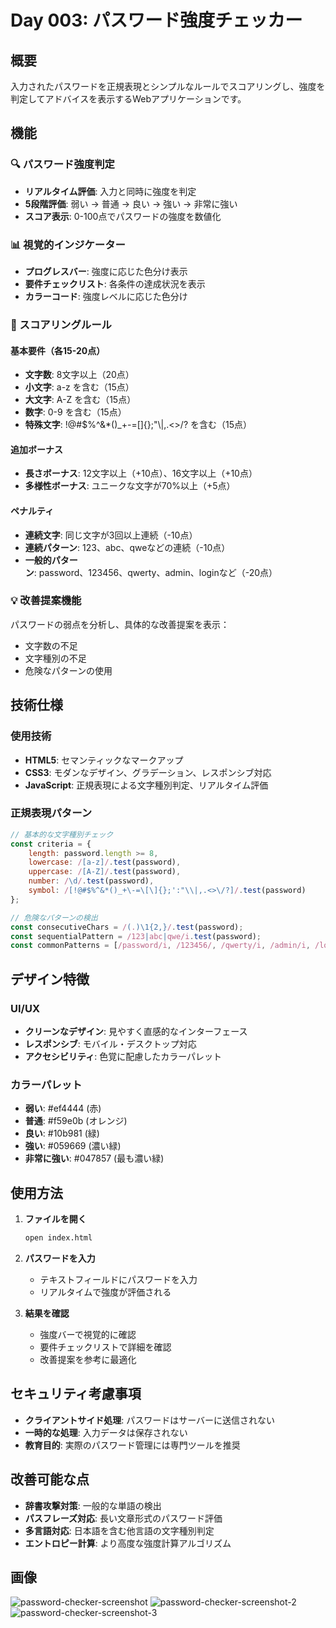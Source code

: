 # Day 003: パスワード強度チェッカー

## 概要
入力されたパスワードを正規表現とシンプルなルールでスコアリングし、強度を判定してアドバイスを表示するWebアプリケーションです。

## 機能

### 🔍 パスワード強度判定
- **リアルタイム評価**: 入力と同時に強度を判定
- **5段階評価**: 弱い → 普通 → 良い → 強い → 非常に強い
- **スコア表示**: 0-100点でパスワードの強度を数値化

### 📊 視覚的インジケーター
- **プログレスバー**: 強度に応じた色分け表示
- **要件チェックリスト**: 各条件の達成状況を表示
- **カラーコード**: 強度レベルに応じた色分け

### 🎯 スコアリングルール

#### 基本要件（各15-20点）
- **文字数**: 8文字以上（20点）
- **小文字**: a-z を含む（15点）
- **大文字**: A-Z を含む（15点）
- **数字**: 0-9 を含む（15点）
- **特殊文字**: !@#$%^&*()_+-=[]{};"\\|,.<>/? を含む（15点）

#### 追加ボーナス
- **長さボーナス**: 12文字以上（+10点）、16文字以上（+10点）
- **多様性ボーナス**: ユニークな文字が70%以上（+5点）

#### ペナルティ
- **連続文字**: 同じ文字が3回以上連続（-10点）
- **連続パターン**: 123、abc、qweなどの連続（-10点）
- **一般的パターン**: password、123456、qwerty、admin、loginなど（-20点）

### 💡 改善提案機能
パスワードの弱点を分析し、具体的な改善提案を表示：
- 文字数の不足
- 文字種別の不足
- 危険なパターンの使用

## 技術仕様

### 使用技術
- **HTML5**: セマンティックなマークアップ
- **CSS3**: モダンなデザイン、グラデーション、レスポンシブ対応
- **JavaScript**: 正規表現による文字種別判定、リアルタイム評価

### 正規表現パターン
```javascript
// 基本的な文字種別チェック
const criteria = {
    length: password.length >= 8,
    lowercase: /[a-z]/.test(password),
    uppercase: /[A-Z]/.test(password),
    number: /\d/.test(password),
    symbol: /[!@#$%^&*()_+\-=\[\]{};':"\\|,.<>\/?]/.test(password)
};

// 危険なパターンの検出
const consecutiveChars = /(.)\1{2,}/.test(password);
const sequentialPattern = /123|abc|qwe/i.test(password);
const commonPatterns = [/password/i, /123456/, /qwerty/i, /admin/i, /login/i];
```

## デザイン特徴

### UI/UX
- **クリーンなデザイン**: 見やすく直感的なインターフェース
- **レスポンシブ**: モバイル・デスクトップ対応
- **アクセシビリティ**: 色覚に配慮したカラーパレット

### カラーパレット
- **弱い**: #ef4444 (赤)
- **普通**: #f59e0b (オレンジ)
- **良い**: #10b981 (緑)
- **強い**: #059669 (濃い緑)
- **非常に強い**: #047857 (最も濃い緑)

## 使用方法

1. **ファイルを開く**
   ```bash
   open index.html
   ```

2. **パスワードを入力**
   - テキストフィールドにパスワードを入力
   - リアルタイムで強度が評価される

3. **結果を確認**
   - 強度バーで視覚的に確認
   - 要件チェックリストで詳細を確認
   - 改善提案を参考に最適化

## セキュリティ考慮事項

- **クライアントサイド処理**: パスワードはサーバーに送信されない
- **一時的な処理**: 入力データは保存されない
- **教育目的**: 実際のパスワード管理には専門ツールを推奨

## 改善可能な点

- **辞書攻撃対策**: 一般的な単語の検出
- **パスフレーズ対応**: 長い文章形式のパスワード評価
- **多言語対応**: 日本語を含む他言語の文字種別判定
- **エントロピー計算**: より高度な強度計算アルゴリズム

## 画像

![password-checker-screenshot](./img/1.png)
![password-checker-screenshot-2](./img/2.png)
![password-checker-screenshot-3](./img/3.png)
